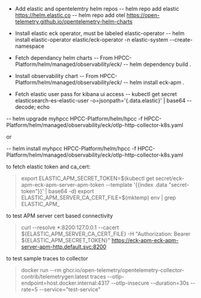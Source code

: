 - Add elastic and opentelemtry helm repos
-- helm repo add elastic https://helm.elastic.co
-- helm repo add otel  https://open-telemetry.github.io/opentelemetry-helm-charts

- Install elastic eck operator, must be labeled elastic-operator 
-- helm install elastic-operator elastic/eck-operator -n elastic-system --create-namespace

- Fetch dependancy helm charts 
-- From HPCC-Platform/helm/managed/observability/eck/
-- helm dependency build .

- Install observability chart
-- From HPCC-Platform/helm/managed/observability/eck/
-- helm install eck-apm .

- Fetch elastic user pass for kibana ui access
-- kubectl get secret elasticsearch-es-elastic-user -o=jsonpath='{.data.elastic}' | base64 --decode; echo

-- helm upgrade myhpcc HPCC-Platform/helm/hpcc -f HPCC-Platform/helm/managed/observability/eck/otlp-http-collector-k8s.yaml

or 

-- helm install myhpcc HPCC-Platform/helm/hpcc -f HPCC-Platform/helm/managed/observability/eck/otlp-http-collector-k8s.yaml


to fetch elastic token and ca_cert:

>  export ELASTIC_APM_SECRET_TOKEN=$(kubectl get secret/eck-apm-eck-apm-server-apm-token --template '{{index .data "secret-token"}}' | base64 -d)
> export ELASTIC_APM_SERVER_CA_CERT_FILE=$(mktemp)
> env | grep ELASTIC_APM_

to test APM server cert based connectivity
> curl --resolve *:8200:127.0.0.1 --cacert ${ELASTIC_APM_SERVER_CA_CERT_FILE} -H "Authorization: Bearer ${ELASTIC_APM_SECRET_TOKEN}" https://eck-apm-eck-apm-server-apm-http.default.svc:8200

to test sample traces to collector
> docker run --rm ghcr.io/open-telemetry/opentelemetry-collector-contrib/telemetrygen:latest   traces   --otlp-endpoint=host.docker.internal:4317   --otlp-insecure   --duration=30s   --rate=5   --service="test-service"

